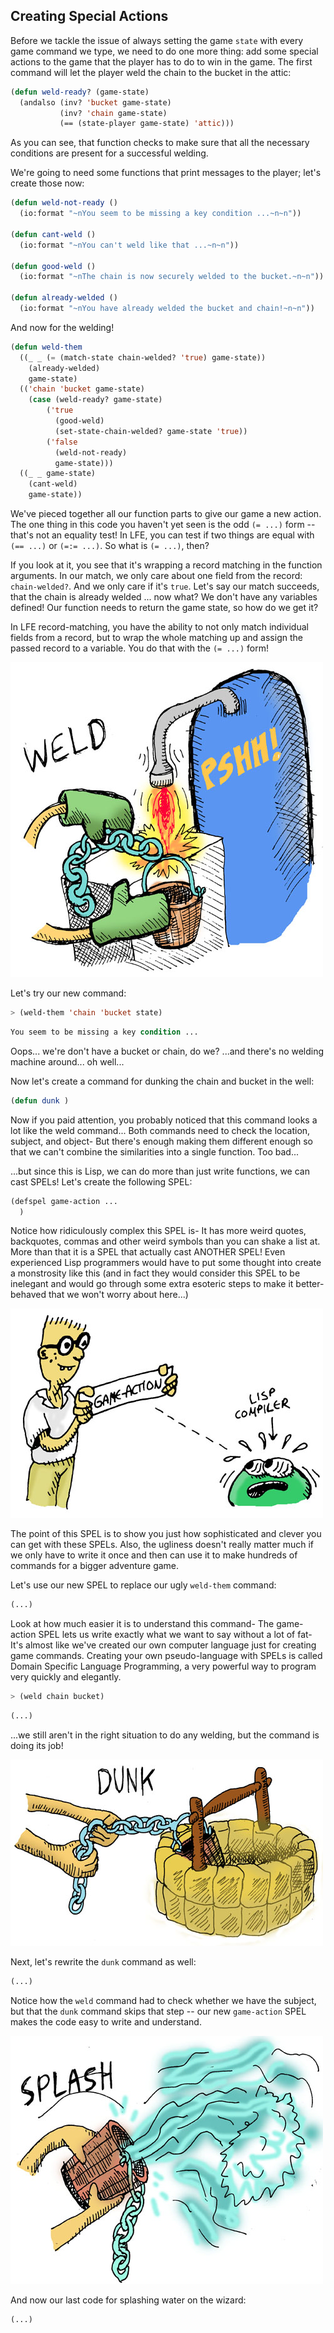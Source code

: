 ## Creating Special Actions

Before we tackle the issue of always setting the game ``state`` with every game command we type, we need to do one more thing: add some special actions to the game that the player has to do to win in the game. The first command will let the player weld the chain to the bucket in the attic:

```lisp
(defun weld-ready? (game-state)
  (andalso (inv? 'bucket game-state)
           (inv? 'chain game-state)
           (== (state-player game-state) 'attic)))
```

As you can see, that function checks to make sure that all the necessary conditions are present for a successful welding.

We're going to need some functions that print messages to the player; let's create those now:

```lisp
(defun weld-not-ready ()
  (io:format "~nYou seem to be missing a key condition ...~n~n"))

(defun cant-weld ()
  (io:format "~nYou can't weld like that ...~n~n"))

(defun good-weld ()
  (io:format "~nThe chain is now securely welded to the bucket.~n~n"))

(defun already-welded ()
  (io:format "~nYou have already welded the bucket and chain!~n~n"))
```

And now for the welding!

```lisp
(defun weld-them
  ((_ _ (= (match-state chain-welded? 'true) game-state))
    (already-welded)
    game-state)
  (('chain 'bucket game-state)
    (case (weld-ready? game-state)
        ('true
          (good-weld)
          (set-state-chain-welded? game-state 'true))
        ('false
          (weld-not-ready)
          game-state)))
  ((_ _ game-state)
    (cant-weld)
    game-state))
```

We've pieced together all our function parts to give our game a new action. The one thing in this code you haven't yet seen is the odd ``(= ...)`` form -- that's not an equality test! In LFE, you can test if two things are equal with ``(== ...)`` or ``(=:= ...)``. So what is ``(= ...)``, then?

If you look at it, you see that it's wrapping a record matching in the function arguments. In our match, we only care about one field from the record: ``chain-welded?``. And we only care if it's ``true``. Let's say our match succeeds, that the chain is already welded ... now what? We don't have any variables defined! Our function needs to return the game state, so how do we get it?

In LFE record-matching, you have the ability to not only match individual fields from a record, but to wrap the whole matching up and assign the passed record to a variable. You do that with the ``(= ...)`` form!

![](../images/weld.jpg)

Let's try our new command:


```lisp
> (weld-them 'chain 'bucket state)
```
```lisp
You seem to be missing a key condition ...
```

Oops... we're don't have a bucket or chain, do we? ...and there's no welding machine around... oh well...

Now let's create a command for dunking the chain and bucket in the well:

```lisp
(defun dunk )
```

Now if you paid attention, you probably noticed that this command looks a lot like the weld command... Both commands need to check the location, subject, and object- But there's enough making them different enough so that we can't combine the similarities into a single function. Too bad...

...but since this is Lisp, we can do more than just write functions, we can cast SPELs! Let's create the following SPEL:

```lisp
(defspel game-action ...
  )
```

Notice how ridiculously complex this SPEL is- It has more weird quotes, backquotes, commas and other weird symbols than you can shake a list at. More than that it is a SPEL that actually cast ANOTHER SPEL! Even experienced Lisp programmers would have to put some thought into create a monstrosity like this (and in fact they would consider this SPEL to be inelegant and would go through some extra esoteric steps to make it better-behaved that we won't worry about here...)

![](../images/game_action.jpg)


The point of this SPEL is to show you just how sophisticated and clever you can get with these SPELs. Also, the ugliness doesn't really matter much if we only have to write it once and then can use it to make hundreds of commands for a bigger adventure game.

Let's use our new SPEL to replace our ugly ``weld-them`` command:

```lisp
(...)
```

Look at how much easier it is to understand this command- The game-action SPEL lets us write exactly what we want to say without a lot of fat- It's almost like we've created our own computer language just for creating game commands. Creating your own pseudo-language with SPELs is called Domain Specific Language Programming, a very powerful way to program very quickly and elegantly.

```lisp
> (weld chain bucket)
```

```lisp
(...)
```

...we still aren't in the right situation to do any welding, but the command is doing its job!


![](../images/dunk.jpg)


Next, let's rewrite the ``dunk`` command as well:

```lisp
(...)
```

Notice how the ``weld`` command had to check whether we have the subject, but that the ``dunk`` command skips that step -- our new ``game-action`` SPEL makes the code easy to write and understand.

![](../images/splash.jpg)

And now our last code for splashing water on the wizard:


```lisp
(...)
```
